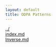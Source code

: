 ```yaml
---
layout: default
title: ODPA Patterns
---
```

  
[../](../)  
[index.md](./index.md)  
[Inverse.md](./Inverse.md)  
